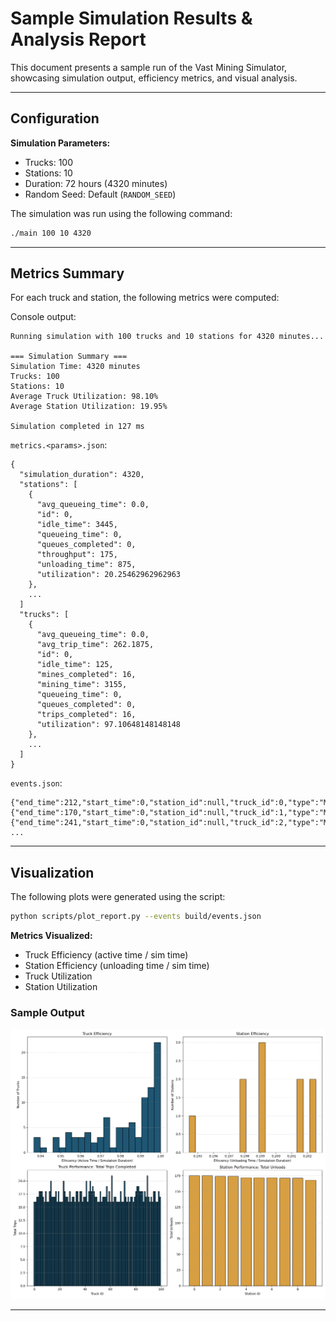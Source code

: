 # Sample Simulation Results & Analysis Report

This document presents a sample run of the Vast Mining Simulator, showcasing simulation output, efficiency metrics, and visual analysis.

---

## Configuration

**Simulation Parameters:**
- Trucks: 100
- Stations: 10
- Duration: 72 hours (4320 minutes)
- Random Seed: Default (`RANDOM_SEED`)

The simulation was run using the following command:
```bash
./main 100 10 4320
```

---

## Metrics Summary

For each truck and station, the following metrics were computed:

Console output:

```
Running simulation with 100 trucks and 10 stations for 4320 minutes...

=== Simulation Summary ===
Simulation Time: 4320 minutes
Trucks: 100
Stations: 10
Average Truck Utilization: 98.10%
Average Station Utilization: 19.95%

Simulation completed in 127 ms
```

`metrics.<params>.json`:

```
{
  "simulation_duration": 4320,
  "stations": [
    {
      "avg_queueing_time": 0.0,
      "id": 0,
      "idle_time": 3445,
      "queueing_time": 0,
      "queues_completed": 0,
      "throughput": 175,
      "unloading_time": 875,
      "utilization": 20.25462962962963
    },
    ...
  ]
  "trucks": [
    {
      "avg_queueing_time": 0.0,
      "avg_trip_time": 262.1875,
      "id": 0,
      "idle_time": 125,
      "mines_completed": 16,
      "mining_time": 3155,
      "queueing_time": 0,
      "queues_completed": 0,
      "trips_completed": 16,
      "utilization": 97.10648148148148
    },
    ...
  ]
}
```

`events.json`:

```
{"end_time":212,"start_time":0,"station_id":null,"truck_id":0,"type":"Mine"}
{"end_time":170,"start_time":0,"station_id":null,"truck_id":1,"type":"Mine"}
{"end_time":241,"start_time":0,"station_id":null,"truck_id":2,"type":"Mine"}
...
```

---

## Visualization

The following plots were generated using the script:
```bash
python scripts/plot_report.py --events build/events.json
```

**Metrics Visualized:**
- Truck Efficiency (active time / sim time)
- Station Efficiency (unloading time / sim time)
- Truck Utilization
- Station Utilization

### Sample Output

![Simulation Metrics Visualization](images/efficiency_plot.png)

---
